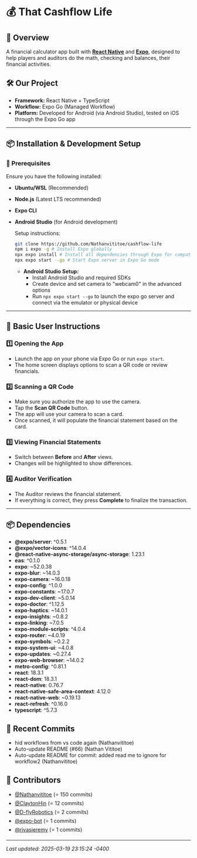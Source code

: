 # 💰 That Cashflow Life

## 🚀 Overview

A financial calculator app built with [**React Native**](https://reactnative.dev/) and [**Expo**](https://expo.dev/), designed to help players and auditors do the math, checking and balances, their financial activities.

## 🛠 Our Project

- **Framework:** React Native + TypeScript
- **Workflow:** Expo Go (Managed Workflow)
- **Platform:** Developed for Android (via Android Studio), tested on iOS through the Expo Go app

---

## 📦 Installation & Development Setup

### 🔧 Prerequisites

Ensure you have the following installed:

- **Ubuntu/WSL** (Recommended)
- **Node.js** (Latest LTS recommended)
- **Expo CLI**
- **Android Studio** (for Android development)

  Setup instructions:

  ```sh
  git clone https://github.com/Nathanvititoe/cashflow-life
  npm i expo -g # Install Expo globally
  npx expo install # Install all dependencies through Expo for compatibility
  npx expo start --go # Start Expo server in Expo Go mode
  ```

  - **Android Studio Setup:**
    - Install Android Studio and required SDKs
    - Create device and set camera to "webcam0" in the advanced options
    - Run `npx expo start --go` to launch the expo go server and connect via the emulator or physical device

---

## 📖 Basic User Instructions

### 1️⃣ Opening the App

- Launch the app on your phone via Expo Go or run `expo start`.
- The home screen displays options to scan a QR code or review financials.

### 2️⃣ Scanning a QR Code

- Make sure you authorize the app to use the camera.
- Tap the **Scan QR Code** button.
- The app will use your camera to scan a card.
- Once scanned, it will populate the financial statement based on the card.

### 3️⃣ Viewing Financial Statements

- Switch between **Before** and **After** views.
- Changes will be highlighted to show differences.

### 4️⃣ Auditor Verification

- The Auditor reviews the financial statement.
- If everything is correct, they press **Complete** to finalize the transaction.

---

## 📦 Dependencies

- **@expo/server**: ^0.5.1
- **@expo/vector-icons**: ^14.0.4
- **@react-native-async-storage/async-storage**: 1.23.1
- **eas**: ^0.1.0
- **expo**: ~52.0.38
- **expo-blur**: ~14.0.3
- **expo-camera**: ~16.0.18
- **expo-config**: ^1.0.0
- **expo-constants**: ~17.0.7
- **expo-dev-client**: ~5.0.14
- **expo-doctor**: ^1.12.5
- **expo-haptics**: ~14.0.1
- **expo-insights**: ~0.8.2
- **expo-linking**: ~7.0.5
- **expo-module-scripts**: ^4.0.4
- **expo-router**: ~4.0.19
- **expo-symbols**: ~0.2.2
- **expo-system-ui**: ~4.0.8
- **expo-updates**: ~0.27.4
- **expo-web-browser**: ~14.0.2
- **metro-config**: ^0.81.1
- **react**: 18.3.1
- **react-dom**: 18.3.1
- **react-native**: 0.76.7
- **react-native-safe-area-context**: 4.12.0
- **react-native-web**: ~0.19.13
- **react-refresh**: ^0.16.0
- **typescript**: ^5.7.3

## 🔄 Recent Commits

- hid workflows from vs code again (Nathanvititoe)
- Auto-update README (#66) (Nathan Vititoe)
- Auto-update README for commit: added read me to ignore for workflow2 (Nathanvititoe)

## 👥 Contributors

- [@Nathanvititoe](https://github.com/Nathanvititoe) (⭐ 150 commits)
- [@ClaytonHin](https://github.com/ClaytonHin) (⭐ 12 commits)
- [@D-flyRobotics](https://github.com/D-flyRobotics) (⭐ 2 commits)
- [@expo-bot](https://github.com/expo-bot) (⭐ 1 commits)
- [@rivasjeremy](https://github.com/rivasjeremy) (⭐ 1 commits)

---

_Last updated: 2025-03-19 23:15:24 -0400_
